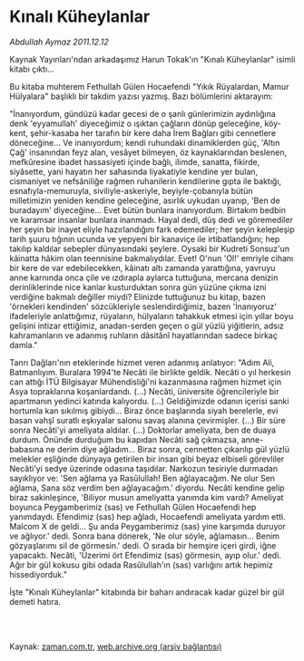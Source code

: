 # Kınalı Küheylanlar

*Abdullah Aymaz 2011.12.12*

<td class="columnist-detail">
<p>Kaynak Yayınları'ndan arkadaşımız Harun Tokak'ın "Kınalı Küheylanlar" isimli kitabı çıktı...</p>
<p>
<div id="haberMetinDiv">
<p>Bu kitaba muhterem Fethullah Gülen Hocaefendi "Yıkık Rüyalardan, Mamur Hülyalara" başlıklı bir takdim yazısı yazmış. Bazı bölümlerini aktarayım:
<p>"İnanıyordum, gündüzü kadar gecesi de o şanlı günlerimizin aydınlığına denk 'eyyamullah' diyeceğimiz o ışıktan çağların dönüp geleceğine, köy-kent, şehir-kasaba her tarafın bir kere daha İrem Bağları gibi cennetlere döneceğine... Ve inanıyordum; kendi ruhundaki dinamiklerden güç, 'Altın Çağ' insanından feyz alan, vesâyet bilmeyen, öz kaynaklarından beslenen, mefkûresine ibadet hassasiyeti içinde bağlı, ilimde, sanatta, fikirde, siyâsette, yani hayatın her sahasında liyakatiyle kendine yer bulan, cismaniyet ve nefsâniliğe rağmen ruhanilerin kendilerine gıpta ile baktığı, esnafıyla-memuruyla, siviliyle-askeriyle, beyiyle-çobanıyla bütün milletimizin yeniden kendine geleceğine, asırlık uykudan uyanıp, 'Ben de buradayım' diyeceğine... Evet bütün bunlara inanıyordum. Birtakım bedbin ve karamsar insanlar bunlara inanmadı. Hayal dedi, düş dedi ve göremediler her şeyin bir inayet eliyle hazırlandığını fark edemediler; her şeyin kelepleşip tarih şuuru tığının ucunda ve yepyeni bir kanaviçe ile irtibatlandığını; hep takılıp kaldılar sebepler dünyasındaki şeylere. Oysaki bir Kudreti Sonsuz'un kâinatta hâkim olan teennisine bakmalıydılar. Evet! O'nun 'Ol!' emriyle cihanı bir kere de var edebilecekken, kâinatı altı zamanda yarattığına, yavruyu anne karnında onca çile ve ızdırapla aylarca tuttuğuna, mercana denizin derinliklerinde nice kanlar kusturduktan sonra gün yüzüne çıkma izni verdiğine bakmalı değiller miydi? Elinizde tuttuğunuz bu kitap, bazen 'örnekleri kendinden' sözcükleriyle seslendirdiğimiz, bazen 'İnanıyoruz' ifadeleriyle anlattığımız, rüyaların, hülyaların tahakkuk etmesi için yıllar boyu gelişini intizar ettiğimiz, anadan-serden geçen o gül yüzlü yiğitlerin, adsız kahramanların ve adanmış ruhların dâsitânî hayatlarından sadece birkaç damla."
<p>Tanrı Dağları'nın eteklerinde hizmet veren adanmış anlatıyor: "Adım Ali, Batmanlıyım. Buralara 1994'te Necâti ile birlikte geldik. Necâti o yıl herkesin can attığı İTÜ Bilgisayar Mühendisliği'ni kazanmasına rağmen hizmet için Asya topraklarına koşanlardandı. (...) Necâti, üniversite öğrencileriyle bir apartmanın yedinci katında kalıyordu. (...) Geldiğimizde odanın içerisi sanki hortumla kan sıkılmış gibiydi... Biraz önce başlarında siyah berelerle, evi basan vahşî suratlı eşkıyalar salonu savaş alanına çevirmişler. (...) Bir süre sonra Necâti'yi ameliyata aldılar. (...) Doktorlar ameliyata, ben de duaya durdum. Önünde durduğum bu kapıdan Necâti sağ çıkmazsa, anne-babasına ne derim diye ağladım... Biraz sonra, cennetten çıkarılıp gül yüzlü melekler eşliğinde dünyaya getirilen bir insan gibi beyaz elbiseli görevliler Necâti'yi sedye üzerinde odasına taşıdılar. Narkozun tesiriyle durmadan sayıklıyor ve: 'Sen ağlama ya Rasûlullah! Ben ağlayacağım. Ne olur Sen ağlama, Sana söz verdim ben ağlayacağım.' diyordu. Necâti kendine gelip biraz sakinleşince, 'Biliyor musun ameliyatta yanımda kim vardı? Ameliyat boyunca Peygamberimiz (sas) ve Fethullah Gülen Hocaefendi hep yanımdaydı. Efendimiz (sas) hep ağladı, Hocaefendi ameliyata yardım etti. Malcom X de geldi... Şu anda Peygamberimiz (sas) yine karşımda duruyor ve ağlıyor.' dedi. Sonra bana dönerek, 'Ne olur söyle, ağlamasın... Benim gözyaşlarımı sil de görmesin.' dedi. O sırada bir hemşire içeri girdi, iğne yapacaktı. Necâti, 'Üzerimi ört Efendimiz (sas) görmesin, ayıp olur.' dedi. Ağır bir gül kokusu gibi odada Rasûlullah'ın (sas) varlığını artık hepimiz hissediyorduk."
<p>İşte "Kınalı Küheylanlar" kitabında bir baharı andıracak kadar güzel bir gül demeti hatıra. </p></p></p></p></div>
</p>


<p><br>
		 </br></p></td>

Kaynak: [zaman.com.tr](http://zaman.com.tr/yazar.do?yazino=1213537), [web.archive.org (arşiv bağlantısı)](http://web.archive.org/web/20120114070240/http://zaman.com.tr:80/yazar.do?yazino=1213537)
